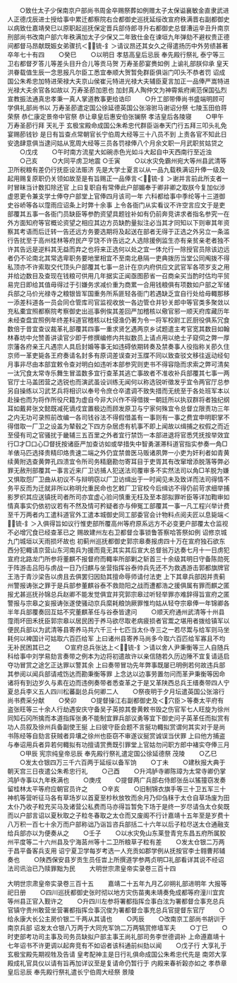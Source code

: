 <!-- { "loadSidebar": true } -->
　　○致仕太子少保南京户部尚书周金卒赐祭葬如例赠太子太保谥襄敏金直隶武进人正德戊辰进士授给事中累迁都察院右佥都御史巡抚延绥改宣府秩满晋右副都御史以病致仕嘉靖癸巳以原职起巡抚保定晋兵部侍郎寻升右都御史总督漕运辛丑升南京刑部尚书改南户部六年秩满加太子少保又二年致仕金在谏垣九年弹劾不避权贵正德间都督马昂献既娠女弟骤抗＜锍-釒＞请议昂还其女久之得遣扬历中外劳绩甚著卒年七十有四
　　○癸巳
　　○以明日  孝慈高皇后忌辰  奉先殿行祭礼  泰宁等三卫右都督歹答儿等差头目升合儿等贡马贺  万寿圣莭宴赉如例  上谕礼部朕仰承  皇天洪眷载值生辰一念思报凡尔臣工悉宜奉顺大贺暂免群臣俱诣门叩头不恭者罚  诏成国公朱希忠加特进荣禄大夫京山侯崔元特进光禄大夫辅臣夏言加正一品俸严嵩特进光禄大夫余官各如故以  万寿圣莭加恩也  加封真人陶仲文为神霄紫府阐范保国弘烈宣教振法通真忠孝秉一真人掌道教事更给诰印
　　○升工部带俸尚书盛端明顾可学俱礼部尚书以  万寿圣莭遣定国公徐延德英国公张溶驸马谢诏分祭  七陵玉田伯蒋荣祭  恭仁康定景帝中官祭  恭让章皇后惠安伯张镧祭  孝洁皇后各陵寝
　　○甲午  万寿圣莭行拜  天礼于  玄极宝殿命成国公朱希忠代群臣诣奉天门行五拜三叩头礼免宴赐莭钱钞  是日有旨查点常朝官长宁伯周大经等三十八员不到  上责各官不知此日安逸肆意俱当逮问姑从宽周大经等三员各罚禄俸八个月余文职一月武职贫姑贷之
　　○戊戌
　　○午时南方流星大如碗赤色光如斗大起自中天西南行至近浊
　　○己亥
　　○大同平虏卫地震
○壬寅
　　○以水灾免霸州宛大等州县武清等卫所税粮有差仍行抚臣设法赈济  先是大学士夏言以从一品九载秩满诏升俸一级及起用赐复原职仍关领如故至是有旨赐正一品俸言＜锍-釒＞谢并言前此所支者一时冒昧当计数扣除还官  上曰复职自有常俸此户部媚奉于卿非卿之取朕今复加似涉虚恩更令兼支学士俸夺户部堂上官俸四月该司一年  六科都给事中季纶等十三道御史谷峤等各以霪雨应诏条上时弊十余事  上令各衙门从实看议不许空言应文于是吏部覆其五事一各衙门员缺臣等参酌资望具题铨补如有仍前奔竞讲求者指名参究一在外方面知府等官概论资望之相应其边方员缺酌量拟注必当其才同知以下则审其年资察其考语而后迁转一告还远方务要选期将及起送在部者无得于正选之外另立一条滥行告扰至于高州桂林等府民产亨饶不许告远之人选除援例监生亦有亲贫亲老者独不许其告远是逆料其无益而弃之也将来正选何以处之宜一体允行一除授官员除该边远者仍不论南北其常选卑职务要地里相宜不至南北悬隔一吏典拨历当堂公同阄拨不得私顶亦不许索取交代顶头户部覆其七事一总计在京内府供应文武官军各项岁支之用并给边数目及查现在钱粮可供用几年据实正闻亟图莭省一召商籴买当酌时估均平贸易完日即给其值毋得过于引嫌务求减价重为商累一合用钱粮俱有项数如户部之军储兵部之马价光禄寺之粮银皆军国重务所系匪轻各衙门若遇缺乏宜自行处给毋輙那移一添差科道各一员会同仓管库司官监视收放一各边管仓并钞关郎中等官类多聚敛以充私橐宜照都察院考察御史出巡事例俟其差回严加稽核以儆官邪一顺天府库藏历年未经查盘宜照例年终差科道官稽核以杜侵渔仍著为令一将军校尉工匠厨役俱系冗食数倍于昔宜查议裁革礼部覆其四事一重求贤乞遇两京乡试题遣主考官宽其数目如翰林春坊中允赞善讲读官少即于修撰编修内共拟数员上请点用以绝士子窥伺之弊一厚宗藩各府亲王凡遇宗人具启封婚等事无如违碍依期转奏及禁奏事人役指称关莭久住京师一革吏毙各王府奏请名封多有原词差误查对玉牒不同以致查驳文移往返动经旬月事非尽由本部宜敕令查对明白如违听本部参究则吏书不得容隐而求索之弊可清矣一汰冗食太常寺乐舞生冒滥数多宜行查革其逃亡事故者不准收补兵部覆其七事一两官厅士马盖团营之选锐也而演武虽设训练无闻何以称选锐听徵发乎宜令两官厅总参另自操练以习武艺兵将相识以奉号令庶仓卒遣调不致失措而无统至于各处班军本以赴操也而为将作所役尺籍为虚自今非大兴作不得借拨一朝廷所以执驭群将者独纪纲耳如戴昇张文懿既减死谪戍宜置极边而顾发原卫与宁家何殊宜令总督立限责功三年之内无功可录照前改编一各司钱谷法不得假借盖有一事则有一事之费宜申明职掌不得借取一厂卫之设盖为辇毂之下四方杂居虑有机事不即上闻故以缉捕之权假之而近至侵有司之官骚扰于畿辅三五百里之外者宜行禁饬一本部进退将官悉凭抚按举效宜行□才□口心□督抚按诸臣严加查访如或举措失中智勇湛滞科道官指实参奏一角□羊俵马匹选择贵精印烙贵速二端之外仍宜禁兽医马贩诸夙弊一小吏为奸利者如青黄续黄附选查黄弊孔四溃宜令所司务精磨勘勿寄耳目于吏胥其有改窜增添脱落等弊必罪无赦刑部覆其一事言近来厂卫访捕人犯送法司覆审多不实然法司以角□羊脱为嫌又惧取怨厂卫曲从初议不与辩明窃以厂卫访缉出于一时闻见未及致详而法司得情不务平反而为迁就非所以称明允重民命也乞敕厂卫官校今后缉访不得仍前苛求细举捕影罗织其应送镇抚司者所司亦宜虚心验问慎重无枉及至本部拟罪听臣等详加鞫审如情真事实仍依初议若有不然及情可矜疑者亦与伸冤工部覆其一事一凡工程兴举计费至千万两者内工遣科道官外工遣本城御史同工部委官会计物料点阅夫匠以息毙端＜锍-釒＞入俱得旨如议行惟吏部所覆高州等府原系远方不必变更户部覆太仓监视不必增冗食已经查革已之  赐故建州左右卫都督佥事锁鲁答察哈答祭如例  诏修京城九门城垣以天雨损坏故也  初蓟州巡抚都御史郭宗皋奏报虏四十万在宣府独石欲东西分犯輙请京营山东河南兵为援而竟无其实其后宣大总督翁万达奏七月十一日虏犯宣府北路龙门所参将董麒不报督府而輙率所部剿之斩首三十余级其明日守备陈勋死于阵游击吕阳与虏战一日乃归麒与坐营指挥谷泰帅兵先还不为救遇游击郭都旗牌官王浩于青沙梁告以虏且去俱罢归因劾其擅命辱师请付法吏  上下其章兵部因并责蓟州警报诪张之罪于是兵部参董麒谷泰不救勋阳之战而遭都浩之援俱属有罪而麒之匿报尤甚巡抚孙锦总兵赵卿不能发觉俱宜并究郭宗皋过听轻举罪亦难辞得旨宣府之匿警报与宗皋之妄报诪张遂使骚动京兵縻耗粮饷厥罪惟均姑从轻夺宗皋俸一年锦卿各半年兵部覆奏回互姑不究董麒革任与谷泰皆逮问
　　○顺天府通州武清等十州县霪雨坏田禾抚臣郭宗皋以居民困于养马欲尽取老病疲损者官鬻之堪用者拨给镇军以便民兵部以为武清等县寄养马共六千三十七匹当太仆寺三之一若尽鬻与给军则马坐耗何以裨国计可姑取六百匹给军  上曰诸州县寄养马尚多今取六百匹给军寡且不均无补民困其已之
　　○宣府总兵张达上＜锍-釒＞请以舍人尹秉衡等三人自随兵科给事中刘学易劾言奏带之例本为边将初遣故许以亲信随若久历边陲不宜复请适启夺功冒赏之途乞正达罪以警其余  上曰奏带冒功先年弊事既屡已明例若何故违兵部其参阅以闻兵部请戒饬达而勘秉衡等罪  上念达以边事劳置勿问而革尹秉衡等因命诸将有到边岁久与素在边而违例奏带者悉查革之于是又革陕西总兵王缙奏带四人宁夏总兵李义五人四川松蕃副总兵何卿二人
　　○祭夜明于夕月坛遣英国公张溶行尚书费采分献
　　○癸卯
　　○提督操江右副都御史及＜穴臣＞等奏太平府有盗张旺等三十余人行劫遇安庆守备吴子英掠其誊黄敕书毁之伤官军七人旺旋为徐州同知石冈所擒而本道指挥张勇不能制宜罪兵部议勇等宜下御史问子英革任而拟赏有功人员叙及徐州兵备副使王挻  上曰彼守臣会题不言挻功輙拟赏谓何其实对于是尚书陈经等自劾言获贼者异壤之徐州也臣窃不审遂议挻赏诚误当伏罪  上曰他方捕盗与奉诏用兵者异若何輙拟有功擅请赏赉既引罪堂上官姑勿问职方郎中褚实夺俸三月
　　○甲辰  宪宗纯皇帝忌辰  奉先殿行祭礼遣定国公徐延德祭  茂陵
　　○乙巳
　　○发太仓银四万三千六百两于延绥以备军饷
　　○丁未
　　○建秋报大典于朝天宫三日夜遣公朱希忠行礼
　　○己酉
　　○升鸿胪寺卿陈璋为太常寺卿仍掌鸿胪寺事以九年秩满也
　　○庚戌
　　○提督两广兵部右侍郎张岳以猺獞窃发奏留桂林太平等府应朝官员许之
　　○辛亥
　　○旧制锦衣旗手等三十卫五军三十神机等营听征马各有草场岁以首夏至杪秋放牧而余月乃仰刍秣于太仓自草场废为田太仆乃收子粒充买马及诸营公私费而马亦得旨暂免下场于是终一岁尽请刍太仓矣既而以户部言诏以夏秋取之子粒冬春取之太仓而又废阁不行计嘉靖十五年至是岁费十八万积一百七十余万而户部称诎乃诣旨咨兵部括二十六年以后子粒尽送太仓通融支给兵部亦以为便奏从之
　　○壬子
　　○以水灾免山东莱登青兖东昌五府所属胶州平度等二十六州县及宁海莒州等十二卫所粮草子粒有差
　　○发太仓银二万两于昌平备客兵支用  诏宁夏卫学每岁考选一人充贡如郡学例从抚按官李士翱曹邦辅奏也
　　○陕西保安县岁贡生员任旹上所撰道学参两贞明□礼部看详其说不经诏法司讯治已乃赎罪黜为民
　　大明世宗肃皇帝实录卷三百十四


大明世宗肃皇帝实录卷三百十五
　　嘉靖二十五年九月乙卯朔礼部进明年  大报等祀日册
　　○四川巡抚都御史张时彻以地方灾伤苗夷未靖奏免成都等府潼川宜宾等州县正官入觐许之
　　○升四川左参将署都指挥佥事白泫为署都督佥事充总兵官镇守贵州敢营坐营署都指挥佥事沉俊为署都督佥事充总兵官提督东官厅
　　○给永康大长公主房价银二千两从其请也
　　○丙辰
　　○改南京工部尚书胡训于南京兵部  诏发太仓银八万两于大同充军饷二万两犒赏修墙军夫
　　○丁巳
　　○时吏部考功司主事及司务员缺拟户部主事王尚礼部司务李世德调补  上命遵嘉靖十七年诏书不许更调以起奔竞有不如诏者该科通前纠劾以闻
　　○戊子行  大享礼于  玄极宝殿先期视牲及告请  皇考配神主是日行礼俱命成国公朱希忠代先是  南郊大享殿成礼官具仪以请有旨再加详议至是复请命仍暂行于  内殿来春祈榖亦如之  孝恭章皇后忌辰  奉先殿行祭礼遣长宁伯周大经祭  景陵

